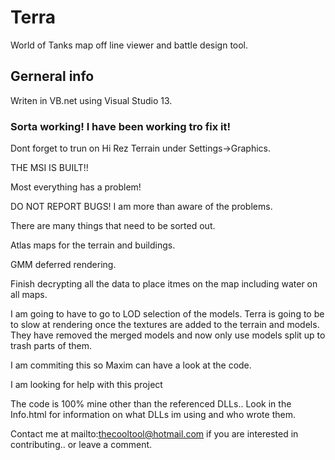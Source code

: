 # Terra

World of Tanks map off line viewer and battle design tool.

## Gerneral info

Writen in VB.net using Visual Studio 13.

### Sorta working! I have been working tro fix it!

Dont forget to trun on Hi Rez Terrain under Settings->Graphics.

THE MSI IS BUILT!!

Most everything has a problem!

DO NOT REPORT BUGS! I am more than aware of the problems.</br>


There are many things that need to be sorted out.

Atlas maps for the terrain and buildings.

GMM deferred rendering.

Finish decrypting all the data to place itmes on the map including water on all maps.

I am going to have to go to LOD selection of the models. Terra is going to be to slow at rendering once the textures are added to the terrain and models. They have removed the merged models and now only use models split up to trash parts of them.

I am commiting this so Maxim can have a look at the code.


I am looking for help with this project

The code is 100% mine other than the referenced DLLs.. Look in the Info.html for information on what DLLs im using and who wrote them.

Contact me at mailto:thecooltool@hotmail.com if you are interested in contributing.. or leave a comment.
